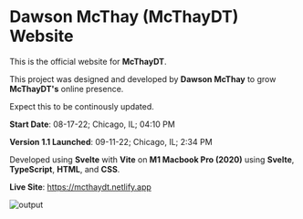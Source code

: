 # Dawson McThay (McThayDT) Website

This is the official website for **McThayDT**.

This project was designed and developed by **Dawson McThay** to grow **McThayDT's** online presence. 

Expect this to be continously updated. 


**Start Date**: 08-17-22; Chicago, IL; 04:10 PM

**Version 1.1 Launched**: 09-11-22; Chicago, IL; 2:34 PM

Developed using **Svelte** with **Vite** on **M1 Macbook Pro (2020)** using **Svelte**, **TypeScript**, **HTML**, and **CSS**.

**Live Site**: https://mcthaydt.netlify.app


![output](https://user-images.githubusercontent.com/107786093/189546389-877b930d-92b2-4326-b339-e3b26e4b2cae.gif)
